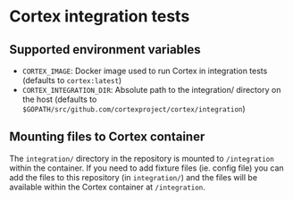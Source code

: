 # Cortex integration tests

## Supported environment variables

- `CORTEX_IMAGE`: Docker image used to run Cortex in integration tests (defaults to `cortex:latest`)
- `CORTEX_INTEGRATION_DIR`: Absolute path to the integration/ directory on the host (defaults to `$GOPATH/src/github.com/cortexproject/cortex/integration`)

## Mounting files to Cortex container

The `integration/` directory in the repository is mounted to `/integration` within the container. If you need to add fixture files (ie. config file) you can add the files to this repository (in `integration/`) and the files will be available within the Cortex container at `/integration`.
